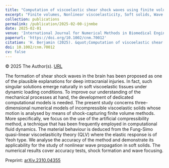 ```yaml
---
title: "Computation of viscoelastic shear shock waves using finite volume schemes with artificial compressibility"
excerpt: "Finite volumes, Nonlinear viscoelasticity, Soft solids, Wave mechanics, Traumatic brain injury"
collection: publications
permalink: /publication/2025-02-00-ijnmbe
date: 2025-02-01
venue: 'International Journal for Numerical Methods in Biomedical Engineering'
paperurl: 'https://doi.org/10.1002/cnm.70012'
citation: 'H. Berjamin (2025). &quot;Computation of viscoelastic shear shock waves using finite volume schemes with artificial compressibility&quot;, <i>International Journal for Numerical Methods in Biomedical Engineering</i>, in press. ([Arxiv preprint](https://arxiv.org/abs/2310.04355))'
doi: 10.1002/cnm.70012
cv: false
---
```


© 2025 The Author(s). [URL](https://onlinelibrary.wiley.com/doi/10.1002/cnm.70012)

The formation of shear shock waves in the brain has been proposed as one of the plausible explanations for deep intracranial injuries. In fact, such singular solutions emerge naturally in soft viscoelastic tissues under dynamic loading conditions. To improve our understanding of the mechanical processes at hand, the development of dedicated computational models is needed. The present study concerns three-dimensional numerical models of incompressible viscoelastic solids whose motion is analysed by means of shock-capturing finite volume methods. More specifically, we focus on the use of the artificial compressibility method, a technique that has been frequently employed in computational fluid dynamics. The material behaviour is deduced from the Fung-Simo quasi-linear viscoelasiticity theory (QLV) where the elastic response is of Yeoh type. We analyse the accuracy of the method and demonstrate its applicability for the study of nonlinear wave propagation in soft solids. The numerical results cover accuracy tests, shock formation and wave focusing.

Preprint: [arXiv.2310.04355](https://doi.org/10.48550/arXiv.2310.04355)